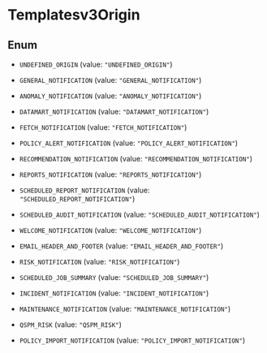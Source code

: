 

# Templatesv3Origin

## Enum


* `UNDEFINED_ORIGIN` (value: `"UNDEFINED_ORIGIN"`)

* `GENERAL_NOTIFICATION` (value: `"GENERAL_NOTIFICATION"`)

* `ANOMALY_NOTIFICATION` (value: `"ANOMALY_NOTIFICATION"`)

* `DATAMART_NOTIFICATION` (value: `"DATAMART_NOTIFICATION"`)

* `FETCH_NOTIFICATION` (value: `"FETCH_NOTIFICATION"`)

* `POLICY_ALERT_NOTIFICATION` (value: `"POLICY_ALERT_NOTIFICATION"`)

* `RECOMMENDATION_NOTIFICATION` (value: `"RECOMMENDATION_NOTIFICATION"`)

* `REPORTS_NOTIFICATION` (value: `"REPORTS_NOTIFICATION"`)

* `SCHEDULED_REPORT_NOTIFICATION` (value: `"SCHEDULED_REPORT_NOTIFICATION"`)

* `SCHEDULED_AUDIT_NOTIFICATION` (value: `"SCHEDULED_AUDIT_NOTIFICATION"`)

* `WELCOME_NOTIFICATION` (value: `"WELCOME_NOTIFICATION"`)

* `EMAIL_HEADER_AND_FOOTER` (value: `"EMAIL_HEADER_AND_FOOTER"`)

* `RISK_NOTIFICATION` (value: `"RISK_NOTIFICATION"`)

* `SCHEDULED_JOB_SUMMARY` (value: `"SCHEDULED_JOB_SUMMARY"`)

* `INCIDENT_NOTIFICATION` (value: `"INCIDENT_NOTIFICATION"`)

* `MAINTENANCE_NOTIFICATION` (value: `"MAINTENANCE_NOTIFICATION"`)

* `QSPM_RISK` (value: `"QSPM_RISK"`)

* `POLICY_IMPORT_NOTIFICATION` (value: `"POLICY_IMPORT_NOTIFICATION"`)



